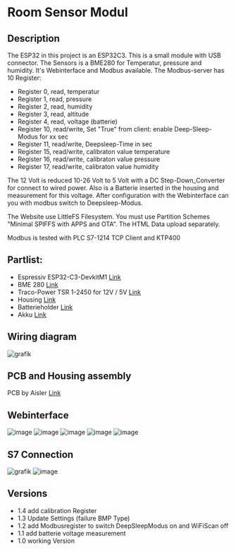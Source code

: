 # Room Sensor Modul

## Description

The ESP32 in this project is an ESP32C3. This is a small module with USB connector.
The Sensors is a BME280 for Temperatur, pressure and humidity.
It's Webinterface and Modbus available. 
The Modbus-server has 10 Register:
- Register 0, read, temperatur
- Register 1, read, pressure
- Register 2, read, humidity
- Register 3, read, altitude
- Register 4, read, voltage (batterie)
- Register 10, read/write, Set "True" from client: enable Deep-Sleep-Modus for xx sec
- Register 11, read/write, Deepsleep-Time in sec
- Register 15, read/write, calibraton value temperature
- Register 16, read/write, calibraton value pressure
- Register 17, read/write, calibraton value humidity

The 12 Volt is reduced 10-26 Volt to 5 Volt with a DC Step-Down_Converter for connect to wired power. 
Also is a Batterie inserted in the housing and measurement for this voltage.
After configuration with the Webinterface can you with modbus switch to Deepsleep-Modus.

The Website use LittleFS Filesystem. You must use Partition Schemes "Minimal SPIFFS with APPS and OTA".
The HTML Data upload separately.

Modbus is tested with PLC S7-1214 TCP Client and KTP400

## Partlist:

- Espressiv ESP32-C3-DevkitM1 [Link](https://www.reichelt.de/entwicklungsboard-esp32-c3-mini-1-esp32c3devkitm-p311730.html?&nbc=1)
- BME 280 [Link](https://www.reichelt.de/entwicklerboards-temperatur-feuchtigkeits-und-drucksensor--debo-bme280-p253982.html?&nbc=1)
- Traco-Power TSR 1-2450 for 12V / 5V [Link](https://www.reichelt.de/dc-dc-wandler-tsr-1-1-w-5-v-1000-ma-sil-to-220-tsr-1-2450-p116850.html?search=tsr+1-24)
- Housing [Link](https://www.reichelt.de/sensorgehaeuse-74x74x25-5-mm-belueftet-weiss-cb-rs02vwh-p317699.html?&nbc=1)
- Batterieholder [Link](https://www.reichelt.de/batteriehalter-fuer-1-18350-keystone-1095p-p213366.html?&nbc=1)
- Akku [Link](https://www.reichelt.de/li-ion-akku-cr123-3-6-v-850-mah-usb-c-xcell-148203-p366682.html?&nbc=1)

## Wiring diagram

![grafik](https://github.com/user-attachments/assets/d2bd1a8f-84b5-4373-a100-b24541ba1129)

## PCB and Housing assembly

PCB by Aisler [Link](https://aisler.net/p/JVQKQVUK)

## Webinterface

![image](https://github.com/user-attachments/assets/b9d54b22-bd9d-4a3b-9983-1489b16eb7a9)
![image](https://github.com/user-attachments/assets/f0e8f621-3172-453b-bf13-41479121e3d0)
![image](https://github.com/user-attachments/assets/5a74517a-ba20-4394-a14d-4751606eade1)
![image](https://github.com/user-attachments/assets/439c5168-e7c4-43c5-b4e7-7ae0b0f7ac12)
![image](https://github.com/user-attachments/assets/0ed3708e-595e-4d6e-a7cb-f49c0f9cf3de)


## S7 Connection

![grafik](https://github.com/user-attachments/assets/8d18e7bc-5492-497c-9e7f-ebbfbf8c76eb)
![image](https://github.com/user-attachments/assets/ad6a4ff1-3819-489d-a649-924569887975)

## Versions

- 1.4 add calibration Register
- 1.3 Update Settings (failure BMP Type)
- 1.2 add Modbusregister to switch DeepSleepModus on and WiFiScan off
- 1.1 add batterie voltage measurement
- 1.0 working Version

